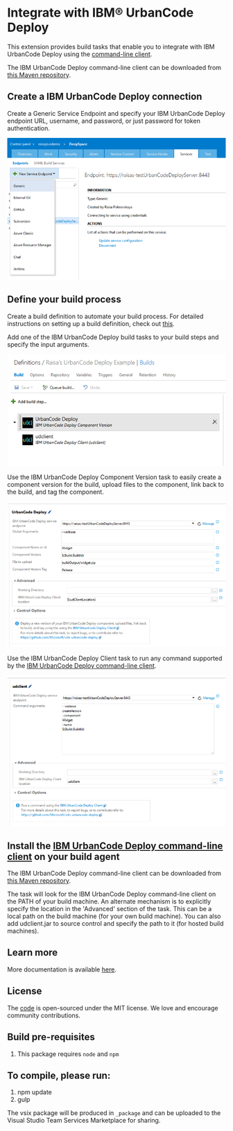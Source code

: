 # Integrate with IBM&reg; UrbanCode Deploy
This extension provides build tasks that enable you to integrate with IBM UrbanCode Deploy using the [command-line client](http://www.ibm.com/support/knowledgecenter/SS4GSP_6.2.1/com.ibm.udeploy.reference.doc/topics/cli_ch.html).

The IBM UrbanCode Deploy command-line client can be downloaded from [this Maven repository](https://public.dhe.ibm.com/software/products/UrbanCode/maven2/com/ibm/urbancode/commons/udclient/).

## Create a IBM UrbanCode Deploy connection
Create a Generic Service Endpoint and specify your IBM UrbanCode Deploy endpoint URL, username, and password, or just password for token authentication.

![UrbanCode Deploy Endpoint](Extension/images/udEndpoint.png)

## Define your build process
Create a build definition to automate your build process. For detailed instructions on setting up a build definition, check out [this](https://msdn.microsoft.com/library/vs/alm/build/define/create).

Add one of the IBM UrbanCode Deploy build tasks to your build steps and specify the input arguments.

![UrbanCode Deploy Build Tasks](Extension/images/udBuildTasks.png)

Use the IBM UrbanCode Deploy Component Version task to easily create a component version for the build, upload files to the component, link back to the build, and tag the component.

![UrbanCode Deploy Build Task](Extension/images/udPushComponentVersion.png)

Use the IBM UrbanCode Deploy Client task to run any command supported by the [IBM UrbanCode Deploy command-line client](http://www.ibm.com/support/knowledgecenter/SS4GSP_6.2.1/com.ibm.udeploy.reference.doc/topics/cli_ch.html).

![UrbanCode Deploy Build Task](Extension/images/udClientTask.png)

## Install the [IBM UrbanCode Deploy command-line client](http://www.ibm.com/support/knowledgecenter/SS4GSP_6.2.1/com.ibm.udeploy.reference.doc/topics/cli_ch.html) on your build agent

The IBM UrbanCode Deploy command-line client can be downloaded from [this Maven repository](https://public.dhe.ibm.com/software/products/UrbanCode/maven2/com/ibm/urbancode/commons/udclient/).

The task will look for the IBM UrbanCode Deploy command-line client on the PATH of your build machine.  An alternate mechanism is to explicitly specify the location in the 'Advanced' section of the task.  This can be a local path on the build machine (for your own build machine).  You can also add udclient.jar to source control and specify the path to it (for hosted build machines).  

## Learn more
More documentation is available [here](https://github.com/Microsoft/vsts-urbancode-deploy).

## License
The [code](https://github.com/Microsoft/vsts-urbancode-deploy) is open-sourced under the MIT license. We love and encourage community contributions.

## Build pre-requisites
1. This package requires `node` and `npm`

## To compile, please run:
1. npm update
1. gulp

The vsix package will be produced in `_package` and can be uploaded to the Visual Studio Team Services Marketplace for sharing.
